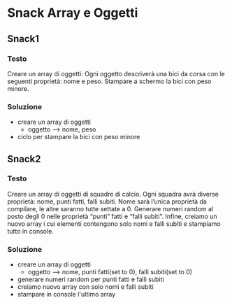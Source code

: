 # Snack Array e Oggetti

## Snack1

### Testo

Creare un array di oggetti:
Ogni oggetto descriverà una bici da corsa con le seguenti proprietà: nome e peso.
Stampare a schermo la bici con peso minore.

### Soluzione

- creare un array di oggetti
    - oggetto --> nome, peso
- ciclo per stampare la bici con peso minore

## Snack2

### Testo

Creare un array di oggetti di squadre di calcio.
Ogni squadra avrà diverse proprietà: nome, punti fatti, falli subiti.
Nome sarà l’unica proprietà da compilare, le altre saranno tutte settate a 0.
Generare numeri random al posto degli 0 nelle proprietà “punti” fatti e “falli subiti”.
Infine, creiamo un nuovo array i cui elementi contengono solo nomi e falli subiti e stampiamo tutto in console.

### Soluzione

- creare un array di oggetti
    - oggetto --> nome, punti fatti(set to 0), falli subiti(set to 0)
- generare numeri random per punti fatti e falli subiti
- creiamo nuovo array con solo nomi e falli subiti
- stampare in console l'ultimo array